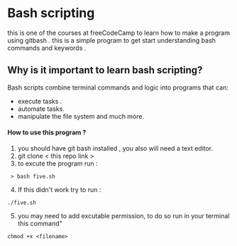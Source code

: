 # Bash scripting
this is one of the courses at freeCodeCamp to learn how to make a program using gitbash .
this is a simple program to get start understanding bash commands and keywords .


## Why is it important to learn bash scripting? 
Bash scripts combine terminal commands and logic into programs that can:
 - execute tasks .
 - automate tasks.
 - manipulate the file system and much more.

#### How to use this program ?
1. you should have git bash installed , you also will need a text editor.
2. git clone < this repo link >
3. to excute the program run :
```
 > bash five.sh
 ```
4. If this didn't work try to run :
 ```
 ./five.sh 
 ```
5. you may need to add excutable permission, to do so run in your terminal this command"
 ```  
 chmod +x <filename>
 ```


